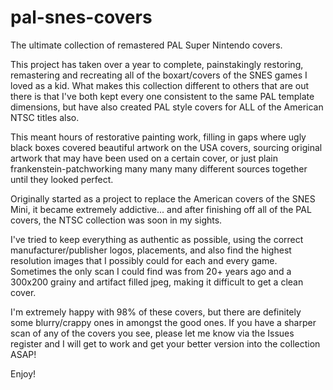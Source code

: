 # pal-snes-covers
The ultimate collection of remastered PAL Super Nintendo covers. 

This project has taken over a year to complete, painstakingly restoring, remastering and recreating all of the boxart/covers of the SNES games I loved as a kid. What makes this collection different to others that are out there is that I've both kept every one consistent to the same PAL template dimensions, but have also created PAL style covers for ALL of the American NTSC titles also.

This meant hours of restorative painting work, filling in gaps where ugly black boxes covered beautiful artwork on the USA covers, sourcing original artwork that may have been used on a certain cover, or just plain frankenstein-patchworking many many many different sources together until they looked perfect.

Originally started as a project to replace the American covers of the SNES Mini, it became extremely addictive... and after finishing off all of the PAL covers, the NTSC collection was soon in my sights.

I've tried to keep everything as authentic as possible, using the correct manufacturer/publisher logos, placements, and also find the highest resolution images that I possibly could for each and every game. Sometimes the only scan I could find was from 20+ years ago and a 300x200 grainy and artifact filled jpeg, making it difficult to get a clean cover. 

I'm extremely happy with 98% of these covers, but there are definitely some blurry/crappy ones in amongst the good ones. If you have a sharper scan of any of the covers you see, please let me know via the Issues register and I will get to work and get your better version into the collection ASAP!

Enjoy!
